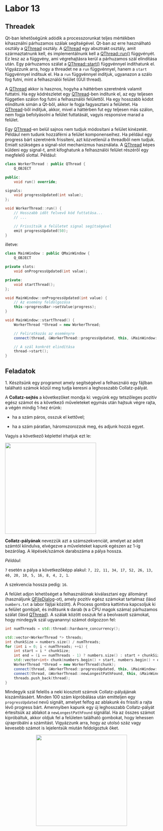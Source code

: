 # Labor 13

## Threadek

Qt-ban lehetőségünk adódik a processzorunkat teljes mértékben kihasználni párhuzamos szálak segítségével. Qt-ban az erre használható osztály a <a href="https://doc.qt.io/qt-6/qthread.html">QThread</a> osztály. A <a href="https://doc.qt.io/qt-6/qthread.html">QThread</a> egy absztrakt osztály, amit származtatnunk kell, és implementálnunk kell a <a href="https://doc.qt.io/qt-6/qthread.html#run">QThread::run()</a> függvényét. Ez lesz az a függvény, ami végrehajtásra kerül a párhuzamos szál elinditása után. Egy párhuzamos szálat a <a href="https://doc.qt.io/qt-6/qthread.html#start">QThread::start()</a> függvénnyel indíthatunk el. Vigyázzunk arra, hogy a threadet ne a `run` függvénnyel, hanem a `start` függvénnyel indítsuk el. Ha a `run` függvénnyel indítjuk, ugyanazon a szálo fog futni, mint a felhasználói felület (GUI thread).

A <a href="https://doc.qt.io/qt-6/qthread.html">QThread</a> akkor is hasznos, hogyha a háttérben szeretnénk valamit futtatni. Ha egy kódrészletet egy <a href="https://doc.qt.io/qt-6/qthread.html">QThread</a>-ben indítunk el, az egy teljesen független szálon fog futni a felhasználói felülettől. Ha egy hosszabb kódot elindítunk simán a Qt-ből, akkor le fogja fagyasztani a felületet. Ha <a href="https://doc.qt.io/qt-6/qthread.html">QThread</a>-ből indítjuk, akkor, mivel a háttérben fut egy teljesen más szálon, nem fogja befolyásolni a felület futtatását, vagyis responsive marad a felület.

Egy <a href="https://doc.qt.io/qt-6/qthread.html">QThread</a>-en belül sajnos nem tudjuk módosítani a felület kinézetét. Például nem tudunk hozzáférni a felület komponenseihez. Ha például egy progress bárt szeretnénk frissíteni, azt közvetlenül a threadből nem tudjuk. Emiatt szükséges a signal-slot mechanizmus használata. A <a href="https://doc.qt.io/qt-6/qthread.html">QThread</a> képes küldeni egy signal-t, amit kifoghatunk a felhasználói felület részéről egy megfelelő slottal. Például:

```cpp
class WorkerThread : public QThread {
    Q_OBJECT

public:
    void run() override;

signals:
    void progressUpdated(int value);
};

void WorkerThread::run() {
    // Hosszabb időt felvevő kód futtatása...
    // ...

    // Frissítsük a felületet signal segítségével
    emit progressUpdated(50);
}
```

illetve:

```cpp
class MainWindow : public QMainWindow {
    Q_OBJECT

private slots:
    void onProgressUpdated(int value);

private:
    void startThread();
};

void MainWindow::onProgressUpdated(int value) {
    // Az esemény feldolgozása
    this->progressBar->setValue(progress);
}

void MainWindow::startThread() {
    WorkerThread *thread = new WorkerThread;

    // Feliratkozás az eseményre
    connect(thread, &WorkerThread::progressUpdated, this, &MainWindow::onProgressUpdated);

    // A szál konkrét elindítása
    thread->start();
}
```

## Feladatok

<p>
  1. Készítsünk egy programot amely segítségével a felhasználó egy fájlban található számok közül meg tudja keresni a leghosszabb Collatz-pályát. </p>

A **Collatz-sejtés** a következőket mondja ki: vegyünk egy tetszőleges pozitív egész számot és a következő műveleteket egymás után hajtsuk végre rajta, a végén mindig 1-hez érünk:

- ha a szám páros, osszuk el kettővel;

- ha a szám páratlan, háromszorozzuk meg, és adjunk hozzá egyet.

Vagyis a következő képlettel írhatjuk ezt le:

<p style="align: center">
<img src="https://i.imgur.com/dKe4a3Y.png" width="300px"></p>

**Collatz-pályának** nevezzük azt a számszekvenciát, amelyet az adott számtól kiindulva, elvégezve a műveleteket kapunk egészen az 1-ig bezárólag. A lépések/számok darabszáma a pálya hossza.

_Például_:

`7` esetén a pálya a következőképp alakul:
`7, 22, 11, 34, 17, 52, 26, 13, 40, 20, 10, 5, 16, 8, 4, 2, 1`.

A szekvencia hossza pedig: `16`.

A felület adjon lehetőséget a felhasználónak kiválasztani egy állományt (használjunk <a href="https://doc.qt.io/qt-6/qfiledialog.html">QFileDialog</a>-ot), amely pozitív egész számokat tartalmaz (lásd `numbers.txt` a labor fájljai között). A Process gombra kattintva kapcsoljuk ki a felület gombjait, és indítsunk `N` darab (`N` a CPU magok száma) párhuzamos szálat (lásd <a href="https://doc.qt.io/qt-6/qthread.html">QThread</a>). A szálak között osszuk fel a beolvasott számokat, hogy mindegyik szál ugyanannyi számot dolgozzon fel:

```cpp
int numThreads = std::thread::hardware_concurrency();

std::vector<WorkerThread *> threads;
int chunkSize = numbers.size() / numThreads;
for (int i = 0; i < numThreads; ++i) {
    int start = i * chunkSize;
    int end = (i == numThreads - 1) ? numbers.size() : start + chunkSize;
    std::vector<int> chunk(numbers.begin() + start, numbers.begin() + end);
    WorkerThread *thread = new WorkerThread(chunk);
    connect(thread, &WorkerThread::progressUpdated, this, &MainWindow::onProgressUpdated);
    connect(thread, &WorkerThread::newLongestPathFound, this, &MainWindow::onNewLongestPathFound);
    threads.push_back(thread);
}
```

Mindegyik szál felelős a neki kiosztott számok Collatz-pályájának kiszámításáért. Minden 100 szám kipróbálása után emitteljen egy `progressUpdated` nevű signált, amelyet felfog az ablakunk és frissíti a rajta lévő progress bárt. Amennyiben kapunk egy új leghosszabb Collatz-pályát értesítsük az ablakot a `newLongestPathFound` signállal. Ha az összes számot kipróbáltuk, akkor oldjuk fel a felületen található gombokat, hogy lehessen újrapróbálni a számítást. Vigyázzunk arra, hogy az utolsó száz vagy kevesebb számot is lejelentsük miután feldolgoztuk őket.

<p align=center>
<img src="https://i.imgur.com/VEi1ju8.png" width="300px"></p>
